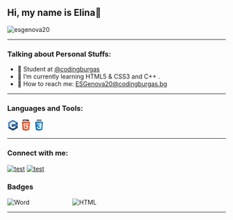 ## Hi, my name is Elina👋

<p align="left"> <img src="https://komarev.com/ghpvc/?username=esgenova20&label=Profile%20views&color=0e75b6&style=flat" alt="esgenova20" /> </p>
<hr>

### Talking about Personal Stuffs:

- :tulip: Student at <a href = https://github.com/codingburgas>@codingburgas</a>
- :ear_of_rice:  I’m currently learning HTML5 & CSS3 and C++ .
- :sunflower: How to reach me: ESGenova20@codingburgas.bg

<hr>

### Languages and Tools:

<code><img alt="CPP" width="26px" src="https://raw.githubusercontent.com/github/explore/80688e429a7d4ef2fca1e82350fe8e3517d3494d/topics/cpp/cpp.png" ></code>
<code><img alt="HTML5" width="26px" src="https://raw.githubusercontent.com/github/explore/80688e429a7d4ef2fca1e82350fe8e3517d3494d/topics/html/html.png" ></code>
<code><img alt="CSS3" width="26px" src="https://raw.githubusercontent.com/github/explore/80688e429a7d4ef2fca1e82350fe8e3517d3494d/topics/css/css.png" ></code>

<hr>

<h3 align="left">Connect with me:</h3>
<p align="left">
<a href="https://www.linkedin.com/in/elina-genova-386413217/" target="blank"><img align="center" src="https://raw.githubusercontent.com/rahuldkjain/github-profile-readme-generator/master/src/images/icons/Social/linked-in-alt.svg" alt="test" height="30" width="40" /></a>
<a href="https://facebook.com/" target="blank"><img align="center" src="https://raw.githubusercontent.com/rahuldkjain/github-profile-readme-generator/master/src/images/icons/Social/facebook.svg" alt="test" height="30" width="40" /></a>
</p>

### Badges
<a href ="https://www.credly.com/badges/1c6edf04-8bec-4187-a9db-75d4e3094310/public_url"><img align="left" alt="Word" width="150px" src="https://images.credly.com/size/680x680/images/fd092703-61db-4e9f-9c7c-2211d44ca87d/MOS_Word.png" ></a>
  
  <a href ="https://www.credly.com/badges/871fdf36-688b-4f7a-bb68-25f8edd33e09/public_url"><img align="left" alt="HTML" width="150px" src="https://images.credly.com/size/680x680/images/241488f4-9110-41aa-804e-51a8f8ba430d/MTA-Introduction_to_Programming_Using_HTML_and_CSS-600x600.png" ></a>

<br>
<hr>
